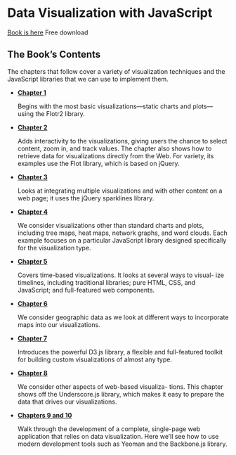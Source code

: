 # Data Visualization with JavaScript

[Book is here](http://it-ebooks.info/book/6010/) Free download

## The Book’s Contents

The chapters that follow cover a variety of visualization techniques and the JavaScript libraries that we can use to implement them.

* [**Chapter 1**](https://github.com/byam/Byam-Programming-Notes/blob/master/js-note/DataVisual/ch1.mdown)

    Begins with the most basic visualizations—static charts and plots—using the Flotr2 library.

* [**Chapter 2**](https://github.com/byam/Byam-Programming-Notes/blob/master/js-note/DataVisual/ch2.mdown)

    Adds interactivity to the visualizations, giving users the chance to select content, zoom in, and track values. The chapter also shows how to retrieve data for visualizations directly from the Web. For variety, its examples use the Flot library, which is based on jQuery.

* [**Chapter 3**](https://github.com/byam/Byam-Programming-Notes/blob/master/js-note/DataVisual/ch3.mdown)

    Looks at integrating multiple visualizations and with other content on a web page; it uses the jQuery sparklines library.

* [**Chapter 4**](https://github.com/byam/Byam-Programming-Notes/blob/master/js-note/DataVisual/ch4.mdown)

    We consider visualizations other than standard charts and plots, including tree maps, heat maps, network graphs, and word clouds. Each example focuses on a particular JavaScript library designed specifically for the visualization type.

* [**Chapter 5**](https://github.com/byam/Byam-Programming-Notes/blob/master/js-note/DataVisual/ch5.mdown)

    Covers time-based visualizations. It looks at several ways to visual- ize timelines, including traditional libraries; pure HTML, CSS, and JavaScript; and full-featured web components.

* [**Chapter 6**](https://github.com/byam/Byam-Programming-Notes/blob/master/js-note/DataVisual/ch6.mdown)

    We consider geographic data as we look at different ways to incorporate maps into our visualizations.

* [**Chapter 7**](https://github.com/byam/Byam-Programming-Notes/blob/master/js-note/DataVisual/ch7.mdown)

    Introduces the powerful D3.js library, a flexible and full-featured toolkit for building custom visualizations of almost any type.

* [**Chapter 8**](https://github.com/byam/Byam-Programming-Notes/blob/master/js-note/DataVisual/ch8.mdown)

    We consider other aspects of web-based visualiza- tions. This chapter shows off the Underscore.js library, which makes it easy to prepare the data that drives our visualizations.

* [**Chapters 9 and 10**](https://github.com/byam/Byam-Programming-Notes/blob/master/js-note/DataVisual/ch9.mdown)

    Walk through the development of a complete, single-page web application that relies on data visualization. Here we’ll see how to use modern development tools such as Yeoman and the Backbone.js library.